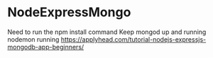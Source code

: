 # NodeExpressMongo
Need to run the npm install command
Keep mongod up and running
nodemon running
https://applyhead.com/tutorial-nodejs-expressjs-mongodb-app-beginners/
